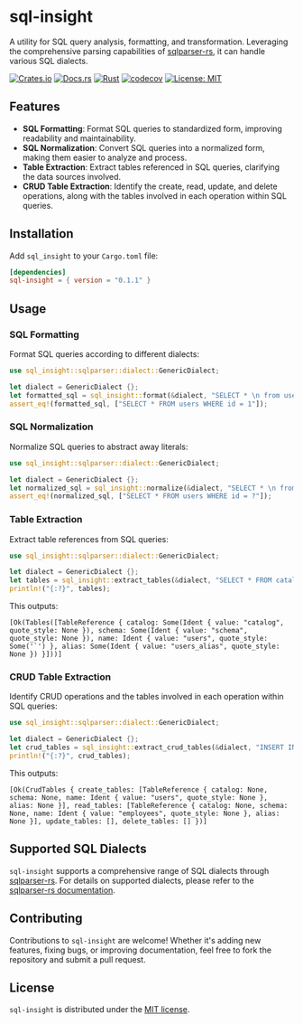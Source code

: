 # sql-insight

A utility for SQL query analysis, formatting, and transformation.
Leveraging the comprehensive parsing capabilities of [sqlparser-rs](https://github.com/sqlparser-rs/sqlparser-rs), it can handle various SQL dialects.

[![Crates.io](https://img.shields.io/crates/v/sql-insight.svg)](https://crates.io/crates/sql-insight)
[![Docs.rs](https://docs.rs/sql-insight/badge.svg)](https://docs.rs/sql-insight)
[![Rust](https://github.com/takaebato/sql-insight/actions/workflows/rust.yaml/badge.svg?branch=master)](https://github.com/takaebato/sql-insight/actions/workflows/rust.yaml)
[![codecov](https://codecov.io/gh/takaebato/sql-insight/graph/badge.svg?token=Z1KYAWA3HY)](https://codecov.io/gh/takaebato/sql-insight)
[![License: MIT](https://img.shields.io/badge/License-MIT-blue.svg)](https://opensource.org/licenses/MIT)

## Features

- **SQL Formatting**: Format SQL queries to standardized form, improving readability and maintainability.
- **SQL Normalization**: Convert SQL queries into a normalized form, making them easier to analyze and process.
- **Table Extraction**: Extract tables referenced in SQL queries, clarifying the data sources involved.
- **CRUD Table Extraction**: Identify the create, read, update, and delete operations, along with the tables involved in each operation within SQL queries.

## Installation

Add `sql_insight` to your `Cargo.toml` file:

```toml
[dependencies]
sql-insight = { version = "0.1.1" }
```

## Usage

### SQL Formatting

Format SQL queries according to different dialects:

```rust
use sql_insight::sqlparser::dialect::GenericDialect;

let dialect = GenericDialect {};
let formatted_sql = sql_insight::format(&dialect, "SELECT * \n from users   WHERE id = 1").unwrap();
assert_eq!(formatted_sql, ["SELECT * FROM users WHERE id = 1"]);
```

### SQL Normalization

Normalize SQL queries to abstract away literals:

```rust
use sql_insight::sqlparser::dialect::GenericDialect;

let dialect = GenericDialect {};
let normalized_sql = sql_insight::normalize(&dialect, "SELECT * \n from users   WHERE id = 1").unwrap();
assert_eq!(normalized_sql, ["SELECT * FROM users WHERE id = ?"]);
```

### Table Extraction

Extract table references from SQL queries:

```rust
use sql_insight::sqlparser::dialect::GenericDialect;

let dialect = GenericDialect {};
let tables = sql_insight::extract_tables(&dialect, "SELECT * FROM catalog.schema.`users` as users_alias").unwrap();
println!("{:?}", tables);
```

This outputs:

```
[Ok(Tables([TableReference { catalog: Some(Ident { value: "catalog", quote_style: None }), schema: Some(Ident { value: "schema", quote_style: None }), name: Ident { value: "users", quote_style: Some('`') }, alias: Some(Ident { value: "users_alias", quote_style: None }) }]))]
```

### CRUD Table Extraction

Identify CRUD operations and the tables involved in each operation within SQL queries:

```rust
use sql_insight::sqlparser::dialect::GenericDialect;

let dialect = GenericDialect {};
let crud_tables = sql_insight::extract_crud_tables(&dialect, "INSERT INTO users (name) SELECT name FROM employees").unwrap();
println!("{:?}", crud_tables);
```

This outputs:

```
[Ok(CrudTables { create_tables: [TableReference { catalog: None, schema: None, name: Ident { value: "users", quote_style: None }, alias: None }], read_tables: [TableReference { catalog: None, schema: None, name: Ident { value: "employees", quote_style: None }, alias: None }], update_tables: [], delete_tables: [] })]
```

## Supported SQL Dialects

`sql-insight` supports a comprehensive range of SQL dialects through [sqlparser-rs](https://github.com/sqlparser-rs/sqlparser-rs). For details on supported dialects, please refer to the [sqlparser-rs documentation](https://docs.rs/sqlparser/latest/sqlparser/dialect/index.html#structs).

## Contributing

Contributions to `sql-insight` are welcome! Whether it's adding new features, fixing bugs, or improving documentation, feel free to fork the repository and submit a pull request.

## License

`sql-insight` is distributed under the [MIT license](https://github.com/takaebato/sql-insight/blob/master/LICENSE.txt).
